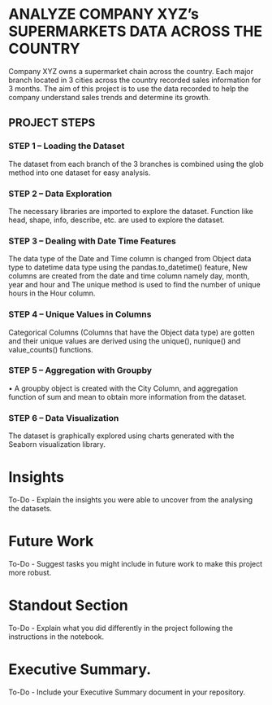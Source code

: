 # ANALYZE COMPANY XYZ’s SUPERMARKETS DATA ACROSS THE COUNTRY 

Company XYZ owns a supermarket chain across the country. Each major branch located in 3 cities across the country recorded sales information for 3 months. 
The aim of this project is to use the data recorded to help the company understand sales trends and determine its growth.

## PROJECT STEPS

### STEP 1 – Loading the Dataset
The dataset from each branch of the 3 branches is combined using the glob method into one dataset for easy analysis. 
### STEP 2 – Data Exploration
The necessary libraries are imported to explore the dataset.
Function like head, shape, info, describe, etc. are used to explore the dataset.
### STEP 3 – Dealing with Date Time Features
The data type of the Date and Time column is changed from Object data type to datetime data type using the pandas.to_datetime() feature, New columns are created from the date and time column namely day, month, year and hour and The unique method is used to find the number of unique hours in the Hour column.
### STEP 4 – Unique Values in Columns
Categorical Columns (Columns that have the Object data type) are gotten and their unique values are derived using the unique(), nunique() and value_counts() functions.
### STEP 5 – Aggregation with Groupby
•	A groupby object is created with the City Column, and aggregation function of sum and mean to obtain more information from the dataset.
### STEP 6 – Data Visualization
The dataset is graphically explored using charts generated with the Seaborn visualization library. 



# Insights

To-Do - Explain the insights you were able to uncover from the analysing the datasets.

# Future Work

To-Do - Suggest tasks you might include in future work to make this project more robust.

# Standout Section

To-Do - Explain what you did differently in the project following the instructions in the notebook.

# Executive Summary.

To-Do - Include your Executive Summary document in your repository.
